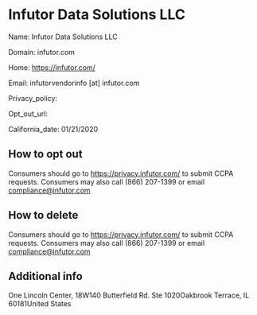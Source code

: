 
# Infutor Data Solutions LLC

Name: Infutor Data Solutions LLC

Domain: infutor.com

Home: https://infutor.com/

Email: infutorvendorinfo [at] infutor.com

Privacy_policy: 

Opt_out_url: 

California_date: 01/21/2020



## How to opt out

Consumers should go to https://privacy.infutor.com/ to submit CCPA requests. Consumers may also call (866) 207-1399 or email compliance@infutor.com

## How to delete

Consumers should go to https://privacy.infutor.com/ to submit CCPA requests. Consumers may also call (866) 207-1399 or email compliance@infutor.com

## Additional info



One Lincoln Center, 18W140 Butterfield Rd. Ste 1020Oakbrook Terrace, IL 60181United States

